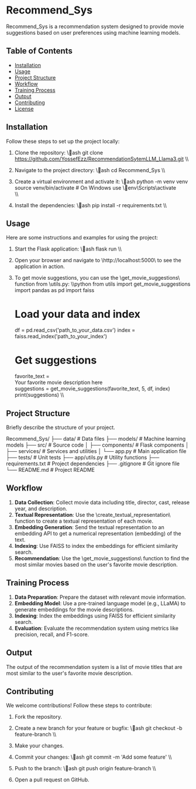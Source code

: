 # Recommend_Sys

Recommend_Sys is a recommendation system designed to provide movie suggestions based on user preferences using machine learning models.

## Table of Contents

- [Installation](#installation)
- [Usage](#usage)
- [Project Structure](#project-structure)
- [Workflow](#workflow)
- [Training Process](#training-process)
- [Output](#output)
- [Contributing](#contributing)
- [License](#license)

## Installation

Follow these steps to set up the project locally:

1. Clone the repository:
    \\\ash
    git clone https://github.com/YossefEzz/RecommendationSytemLLM_Llama3.git
    \\\

2. Navigate to the project directory:
    \\\ash
    cd Recommend_Sys
    \\\

3. Create a virtual environment and activate it:
    \\\ash
    python -m venv venv
    source venv/bin/activate  # On Windows use \env\Scripts\activate\
    \\\

4. Install the dependencies:
    \\\ash
    pip install -r requirements.txt
    \\\

## Usage

Here are some instructions and examples for using the project:

1. Start the Flask application:
    \\\ash
    flask run
    \\\

2. Open your browser and navigate to \http://localhost:5000\ to see the application in action.

3. To get movie suggestions, you can use the \get_movie_suggestions\ function from \utils.py\:
    \\\python
    from utils import get_movie_suggestions
    import pandas as pd
    import faiss

    # Load your data and index
    df = pd.read_csv('path_to_your_data.csv')
    index = faiss.read_index('path_to_your_index')

    # Get suggestions
    favorite_text = \
Your
favorite
movie
description
here\
    suggestions = get_movie_suggestions(favorite_text, 5, df, index)
    print(suggestions)
    \\\

## Project Structure

Briefly describe the structure of your project. 


Recommend_Sys/
├── data/               # Data files
├── models/             # Machine learning models
├── src/                # Source code
│   ├── components/     # Flask components
│   ├── services/       # Services and utilities
│   └── app.py          # Main application file
├── tests/              # Unit tests
├── app/utils.py        # Utility functions
├── requirements.txt    # Project dependencies
├── .gitignore          # Git ignore file
└── README.md           # Project README


## Workflow

1. **Data Collection**: Collect movie data including title, director, cast, release year, and description.
2. **Textual Representation**: Use the \create_textual_representation\ function to create a textual representation of each movie.
3. **Embedding Generation**: Send the textual representation to an embedding API to get a numerical representation (embedding) of the text.
4. **Indexing**: Use FAISS to index the embeddings for efficient similarity search.
5. **Recommendation**: Use the \get_movie_suggestions\ function to find the most similar movies based on the user's favorite movie description.

## Training Process

1. **Data Preparation**: Prepare the dataset with relevant movie information.
2. **Embedding Model**: Use a pre-trained language model (e.g., LLaMA) to generate embeddings for the movie descriptions.
3. **Indexing**: Index the embeddings using FAISS for efficient similarity search.
4. **Evaluation**: Evaluate the recommendation system using metrics like precision, recall, and F1-score.

## Output

The output of the recommendation system is a list of movie titles that are most similar to the user's favorite movie description.



## Contributing

We welcome contributions! Follow these steps to contribute:

1. Fork the repository.
2. Create a new branch for your feature or bugfix:
    \\\ash
    git checkout -b feature-branch
    \\\

3. Make your changes.
4. Commit your changes:
    \\\ash
    git commit -m 'Add some feature'
    \\\

5. Push to the branch:
    \\\ash
    git push origin feature-branch
    \\\

6. Open a pull request on GitHub.


